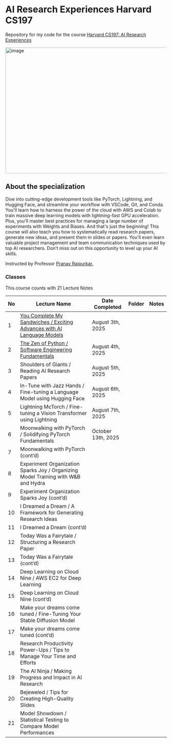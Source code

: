# AI Research Experiences Harvard CS197
Repository for my code for the course [Harvard CS197: AI Research Experiences](https://www.cs197.seas.harvard.edu/)

<img width="860" height="393" alt="image" src="https://github.com/user-attachments/assets/807cbf53-15d0-48f7-bf97-097dc6bbf4b2" />

## About the specialization
Dive into cutting-edge development tools like PyTorch, Lightning, and Hugging Face, and streamline your workflow with VSCode, Git, and Conda. You'll learn how to harness the power of the cloud with AWS and Colab to train massive deep learning models with lightning-fast GPU acceleration. Plus, you'll master best practices for managing a large number of experiments with Weights and Biases. And that's just the beginning! This course will also teach you how to systematically read research papers, generate new ideas, and present them in slides or papers. You'll even learn valuable project management and team communication techniques used by top AI researchers. Don't miss out on this opportunity to level up your AI skills.

Instructed by Professor [Pranav Rajpurkar.](https://pranavrajpurkar.com/)

### Classes
This course counts with 21 Lecture Notes

| No | Lecture Name                                                   | Date Completed | Folder | Notes |
|----|----------------------------------------------------------------|--------|----------------|-------|
| 1  | [You Complete My Sandwiches / Exciting Advances with AI Language Models](https://docs.google.com/document/d/1FHnGGGhTTarovEAVzSfELlNvxhXFJV4DkpuGgMKaEGw/edit?tab=t.0#heading=h.cpm24dharnhg) | August 3th, 2025       |                |       |
| 2  | [The Zen of Python / Software Engineering Fundamentals](https://docs.google.com/document/d/1z5ELxpTw_U01jUB6-D6ILqHRPg6SSiLE7VFQryH3LPU/edit?tab=t.0)           | August 4th, 2025       |                |       |
| 3  | Shoulders of Giants / Reading AI Research Papers               | August 5th, 2025       |                |       |
| 4  | In-Tune with Jazz Hands / Fine-tuning a Language Model using Hugging Face |  August 6th, 2025      |                |       |
| 5  | Lightning McTorch / Fine-tuning a Vision Transformer using Lightning | August 7th, 2025       |                |       |
| 6  | Moonwalking with PyTorch / Solidifying PyTorch Fundamentals    | October 13th, 2025       |                |       |
| 7  | Moonwalking with PyTorch (cont’d)                             |        |                |       |
| 8  | Experiment Organization Sparks Joy / Organizing Model Training with W&B and Hydra |        |                |       |
| 9  | Experiment Organization Sparks Joy (cont’d)                   |        |                |       |
| 10 | I Dreamed a Dream / A Framework for Generating Research Ideas   |        |                |       |
| 11 | I Dreamed a Dream (cont’d)                                     |        |                |       |
| 12 | Today Was a Fairytale / Structuring a Research Paper            |        |                |       |
| 13 | Today Was a Fairytale (cont’d)                                 |        |                |       |
| 14 | Deep Learning on Cloud Nine / AWS EC2 for Deep Learning         |        |                |       |
| 15 | Deep Learning on Cloud Nine (cont’d)                           |        |                |       |
| 16 | Make your dreams come tuned / Fine-Tuning Your Stable Diffusion Model |        |                |       |
| 17 | Make your dreams come tuned (cont’d)                           |        |                |       |
| 18 | Research Productivity Power-Ups / Tips to Manage Your Time and Efforts |        |                |       |
| 19 | The AI Ninja / Making Progress and Impact in AI Research        |        |                |       |
| 20 | Bejeweled / Tips for Creating High-Quality Slides                |        |                |       |
| 21 | Model Showdown / Statistical Testing to Compare Model Performances |        |                |       |

